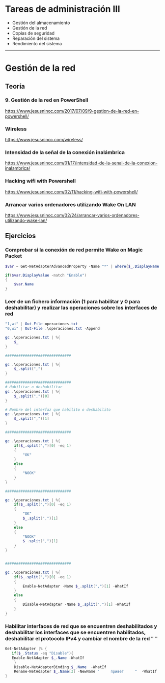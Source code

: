 # Tareas de administración III
- Gestión del almacenamiento
- Gestión de la red
- Copias de seguridad
- Reparación del sistema
- Rendimiento del sistema

---------------

# Gestión de la red

## Teoría

### 9. Gestión de la red en PowerShell
https://www.jesusninoc.com/2017/07/09/9-gestion-de-la-red-en-powershell/

### Wireless
https://www.jesusninoc.com/wireless/
### Intensidad de la señal de la conexión inalámbrica
https://www.jesusninoc.com/01/17/intensidad-de-la-senal-de-la-conexion-inalambrica/
### Hacking wifi with Powershell
https://www.jesusninoc.com/02/11/hacking-wifi-with-powershell/
### Arrancar varios ordenadores utilizando Wake On LAN
https://www.jesusninoc.com/02/24/arrancar-varios-ordenadores-utilizando-wake-lan/

## Ejercicios
### Comprobar si la conexión de red permite Wake on Magic Packet
```PowerShell
$var = Get-NetAdapterAdvancedProperty -Name "*" | where{$_.DisplayName -eq "Wake on Magic Packet"}

if($var.DisplayValue -match "Enable")
{
    $var.Name
}
```

### Leer de un fichero información (1 para habilitar y 0 para deshabilitar) y realizar las operaciones sobre los interfaces de red
```PowerShell
"1,wi" | Out-File operaciones.txt
"0,wi" | Out-File .\operaciones.txt -Append

gc .\operaciones.txt | %{
    $_
}

##############################

gc .\operaciones.txt | %{
    $_.split(",")
}

##############################
# Habilitar o deshabilitar
gc .\operaciones.txt | %{
    $_.split(",")[0]
}

# Nombre del interfaz que habilito o deshabilito
gc .\operaciones.txt | %{
    $_.split(",")[1]
}

##############################

gc .\operaciones.txt | %{
    if($_.split(",")[0] -eq 1)
    {
        "OK"
    }
    else
    {
        "NOOK"
    }
}

##############################

gc .\operaciones.txt | %{
    if($_.split(",")[0] -eq 1)
    {
        "OK"
        $_.split(",")[1]
    }
    else
    {
        "NOOK"
        $_.split(",")[1]
    }
}


##############################

gc .\operaciones.txt | %{
    if($_.split(",")[0] -eq 1)
    {
        Enable-NetAdapter -Name $_.split(",")[1] -WhatIf
    }
    else
    {
        Disable-NetAdapter -Name $_.split(",")[1] -WhatIf
    }
}
```

### Habilitar interfaces de red que se encuentren deshabilitados y deshabilitar los interfaces que se encuentren habilitados, deshabilitar el protocolo IPv4 y cambiar el nombre de la red "           "

```PowerShell
Get-NetAdapter |% {
   if($_.Status -eq "Disable"){
   Enable-NetAdapter $_.Name -WhatIf
    }
    Disable-NetAdapterBinding $_.Name  -WhatIf
    Rename-NetAdapter $_.Name[3] -NewName "     привет     "  -WhatIf
}
```
